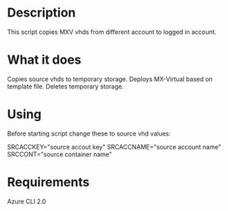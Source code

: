 # Description
This script copies MXV vhds from different account to logged in account.


# What it does

Copies source vhds to temporary storage.
Deploys MX-Virtual based on template file.
Deletes temporary storage.

# Using

Before starting script change these to source vhd values:

SRCACCKEY="source accout key"
SRCACCNAME="source account name"
SRCCONT="source container name"


# Requirements
Azure CLI 2.0
